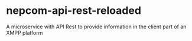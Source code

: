 # nepcom-api-rest-reloaded
A microservice with API Rest to provide information in the client part of an XMPP platform

